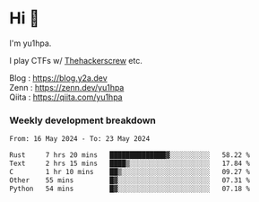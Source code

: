 # Hi 👋

I'm yu1hpa.

I play CTFs w/ [Thehackerscrew](https://www.thehackerscrew.team/) etc.

Blog : https://blog.y2a.dev  
Zenn : https://zenn.dev/yu1hpa  
Qiita : https://qiita.com/yu1hpa  

### Weekly development breakdown

<!--START_SECTION:waka-->

```txt
From: 16 May 2024 - To: 23 May 2024

Rust     7 hrs 20 mins   ██████████████▓░░░░░░░░░░   58.22 %
Text     2 hrs 15 mins   ████▒░░░░░░░░░░░░░░░░░░░░   17.84 %
C        1 hr 10 mins    ██▒░░░░░░░░░░░░░░░░░░░░░░   09.27 %
Other    55 mins         █▓░░░░░░░░░░░░░░░░░░░░░░░   07.31 %
Python   54 mins         █▓░░░░░░░░░░░░░░░░░░░░░░░   07.18 %
```

<!--END_SECTION:waka-->

